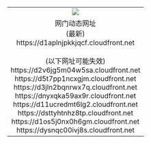 ﻿<table>
  <tr></tr>
  <tr><td colspan=2 align=center><img src="https://d1aplnjpkkjqcf.cloudfront.net/Up/oGate.jpg" /></td></tr>
  <tr><td colspan=2 align=center>网门动态网址<br/>(最新)
<br>https://d1aplnjpkkjqcf.cloudfront.net
<br/><br/>(以下网址可能失效)
<br>https://d2v6jg5m04w5sa.cloudfront.net
<br>https://d5t7pp1ncxgjm.cloudfront.net
<br>https://d3jln2bqnrwx7q.cloudfront.net
<br>https://dnyxqka59ax9r.cloudfront.net
<br>https://d11ucredmt6lg2.cloudfront.net
<br>https://dsttyhtnhz8tp.cloudfront.net
<br>https://d1os5j0nx0h6gm.cloudfront.net
<br>https://dysnqc00ivj8s.cloudfront.net
    </td>
  </tr>
</table>
